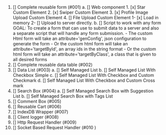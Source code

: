 1. [] Complete reusable form (#001)
        a. [] Web component 
                1. [x] Star Custom Element
                2. [x] Swiper Custom Element
                3. [x] Profile Image Upload Custom Element
                4. [] File Upload Custom Element
                        1- [x] Load in memory
                        2- [] Upload to server directly.
        b. [] Script to work with any form
        GOAL: To create a form that can use to submit data to a server and also a separate script that
                will handle any form submission.
                - The custom Html form will take an attribute='genConfig', json configuration to generate the   form
                - Or the custom html form will take an attribute='targetById', an array ids in the string format
                - Or the custom html form will take an attribute='targetByClass', a class that is given to all desired forms 
2. [] Complete reusable data table (#002)
3. [] Data List (#003)
        a. [] Self Managed List
        b. [] Self Managed List With Checkbox Simple
        c. [] Self Managed List With Checkbox and Custom Checkmark
        d. [] Self Managed List With Checkbox and Custom Cross mark
4. [] Search Box (#004)
        a. [] Self Managed Search Box with Suggestion List
        b. [] Self Managed Search Box with Tags List
5. [] Comment Box (#005)
6. [] Reusable Cart (#006)
7. [] IndexDB Wrapper (#007)
8. [] Client logger (#008)
9. [] Http Request Handler (#009)
10. [] Socket Based Request Handler (#010 )